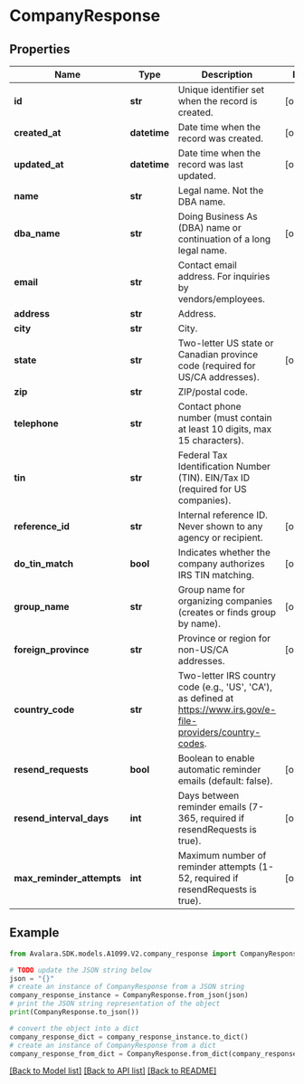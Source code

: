 # CompanyResponse


## Properties

Name | Type | Description | Notes
------------ | ------------- | ------------- | -------------
**id** | **str** | Unique identifier set when the record is created. | [optional] 
**created_at** | **datetime** | Date time when the record was created. | [optional] 
**updated_at** | **datetime** | Date time when the record was last updated. | [optional] 
**name** | **str** | Legal name. Not the DBA name. | 
**dba_name** | **str** | Doing Business As (DBA) name or continuation of a long legal name. | [optional] 
**email** | **str** | Contact email address. For inquiries by vendors/employees. | 
**address** | **str** | Address. | 
**city** | **str** | City. | 
**state** | **str** | Two-letter US state or Canadian province code (required for US/CA addresses). | [optional] 
**zip** | **str** | ZIP/postal code. | 
**telephone** | **str** | Contact phone number (must contain at least 10 digits, max 15 characters). | 
**tin** | **str** | Federal Tax Identification Number (TIN). EIN/Tax ID (required for US companies). | 
**reference_id** | **str** | Internal reference ID. Never shown to any agency or recipient. | [optional] 
**do_tin_match** | **bool** | Indicates whether the company authorizes IRS TIN matching. | [optional] 
**group_name** | **str** | Group name for organizing companies (creates or finds group by name). | [optional] 
**foreign_province** | **str** | Province or region for non-US/CA addresses. | [optional] 
**country_code** | **str** | Two-letter IRS country code (e.g., &#39;US&#39;, &#39;CA&#39;), as defined at https://www.irs.gov/e-file-providers/country-codes. | 
**resend_requests** | **bool** | Boolean to enable automatic reminder emails (default: false). | [optional] 
**resend_interval_days** | **int** | Days between reminder emails (7-365, required if resendRequests is true). | [optional] 
**max_reminder_attempts** | **int** | Maximum number of reminder attempts (1-52, required if resendRequests is true). | [optional] 

## Example

```python
from Avalara.SDK.models.A1099.V2.company_response import CompanyResponse

# TODO update the JSON string below
json = "{}"
# create an instance of CompanyResponse from a JSON string
company_response_instance = CompanyResponse.from_json(json)
# print the JSON string representation of the object
print(CompanyResponse.to_json())

# convert the object into a dict
company_response_dict = company_response_instance.to_dict()
# create an instance of CompanyResponse from a dict
company_response_from_dict = CompanyResponse.from_dict(company_response_dict)
```
[[Back to Model list]](../README.md#documentation-for-models) [[Back to API list]](../README.md#documentation-for-api-endpoints) [[Back to README]](../README.md)


